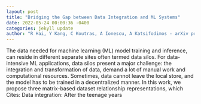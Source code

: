 ```yaml
--- 
layout: post 
title: "Bridging the Gap between Data Integration and ML Systems" 
date: 2022-05-24 00:00:36 -0400 
categories: jekyll update 
author: "R Hai, Y Kang, C Koutras, A Ionescu, A Katsifodimos - arXiv preprint arXiv , 2022" 
--- 
```

The data needed for machine learning (ML) model training and inference, can reside in different separate sites often termed data silos. For data-intensive ML applications, data silos present a major challenge: the integration and transformation of data, demand a lot of manual work and computational resources. Sometimes, data cannot leave the local store, and the model has to be trained in a decentralized manner. In this work, we propose three matrix-based dataset relationship representations, which Cites: Data integration: After the teenage years